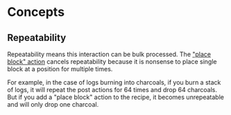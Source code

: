 # Concepts

## Repeatability

Repeatability means this interaction can be bulk processed. The ["place block" action](post-action.md#place-block-place) cancels repeatability because it is nonsense to place single block at a position for multiple times.

For example, in the case of logs burning into charcoals, if you burn a stack of logs, it will repeat the post actions for 64 times and drop 64 charcoals. But if you add a "place block" action to the recipe, it becomes unrepeatable and will only drop one charcoal.
